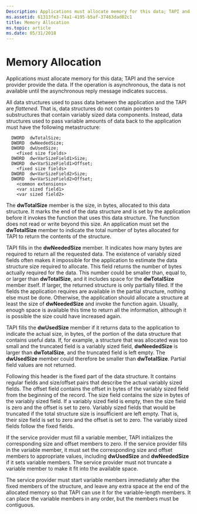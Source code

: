 ```yaml
---
Description: Applications must allocate memory for this data; TAPI and the service provider provide the data. If the operation is asynchronous, the data is not available until the asynchronous reply message indicates success.
ms.assetid: 61313fe3-74a1-4195-b5af-37463dad02c1
title: Memory Allocation
ms.topic: article
ms.date: 05/31/2018
---
```


# Memory Allocation

Applications must allocate memory for this data; TAPI and the service provider provide the data. If the operation is asynchronous, the data is not available until the asynchronous reply message indicates success.

All data structures used to pass data between the application and the TAPI are *flattened*. That is, data structures do not contain pointers to substructures that contain variably sized data components. Instead, data structures used to pass variable amounts of data back to the application must have the following metastructure:

``` syntax
  DWORD  dwTotalSize;
  DWORD  dwNeededSize;
  DWORD  dwUsedSize; 
    <fixed size fields> 
  DWORD  dw<VarSizeField1>Size;
  DWORD  dw<VarSizeField1>Offset; 
    <fixed size fields> 
  DWORD  dw<VarSizeField2>Size;
  DWORD  dw<VarSizeField2>Offset; 
    <common extensions> 
    <var sized field1> 
    <var sized field2>
```

The **dwTotalSize** member is the size, in bytes, allocated to this data structure. It marks the end of the data structure and is set by the application before it invokes the function that uses this data structure. The function does not read or write beyond this size. An application must set the **dwTotalSize** member to indicate the total number of bytes allocated for TAPI to return the contents of the structure.

TAPI fills in the **dwNeededSize** member. It indicates how many bytes are required to return all the requested data. The existence of variably sized fields often makes it impossible for the application to estimate the data structure size required to allocate. This field returns the number of bytes actually required for the data. This number could be smaller than, equal to, or larger than **dwTotalSize**, and it includes space for the **dwTotalSize** member itself. If larger, the returned structure is only partially filled. If the fields the application requires are available in the partial structure, nothing else must be done. Otherwise, the application should allocate a structure at least the size of **dwNeededSize** and invoke the function again. Usually, enough space is available this time to return all the information, although it is possible the size could have increased again.

TAPI fills the **dwUsedSize** member if it returns data to the application to indicate the actual size, in bytes, of the portion of the data structure that contains useful data. If, for example, a structure that was allocated was too small and the truncated field is a variably sized field, **dwNeededSize** is larger than **dwTotalSize**, and the truncated field is left empty. The **dwUsedSize** member could therefore be smaller than **dwTotalSize**. Partial field values are not returned.

Following this header is the fixed part of the data structure. It contains regular fields and size/offset pairs that describe the actual variably sized fields. The offset field contains the offset in bytes of the variably sized field from the beginning of the record. The size field contains the size in bytes of the variably sized field. If a variably sized field is empty, then the size field is zero and the offset is set to zero. Variably sized fields that would be truncated if the total structure size is insufficient are left empty. That is, their size field is set to zero and the offset is set to zero. The variably sized fields follow the fixed fields.

If the service provider must fill a variable member, TAPI initializes the corresponding size and offset members to zero. If the service provider fills in the variable member, it must set the corresponding size and offset members to appropriate values, including **dwUsedSize** and **dwNeededSize** if it sets variable members. The service provider must not truncate a variable member to make it fit into the available space.

The service provider must start variable members immediately after the fixed members of the structure, and leave any extra space at the end of the allocated memory so that TAPI can use it for the variable-length members. It can place the variable members in any order, but the members must be contiguous.

 

 



